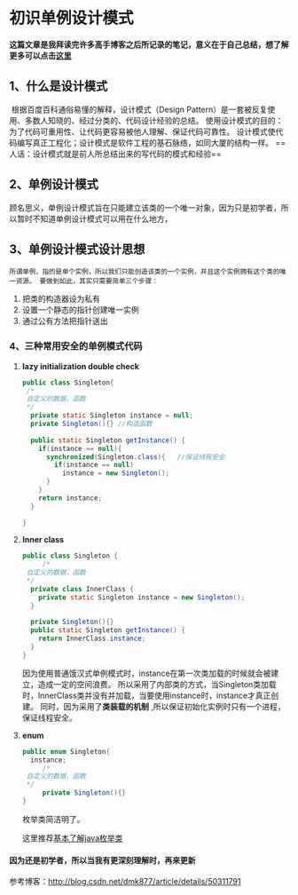 # 初识单例设计模式

**这篇文章是我拜读完许多高手博客之后所记录的笔记，意义在于自己总结，想了解更多可以点击[这里][id]**

[id]:<http://blog.csdn.net/dmk877/article/details/50311791>

## 1、什么是设计模式

​	根据百度百科通俗易懂的解释，设计模式（Design Pattern）是一套被反复使用、多数人知晓的、经过分类的、代码设计经验的总结。  使用设计模式的目的：为了代码可重用性、让代码更容易被他人理解、保证代码可靠性。 设计模式使代码编写真正工程化；设计模式是软件工程的基石脉络，如同大厦的结构一样。        ==人话：设计模式就是前人所总结出来的写代码的模式和经验==



## 2、单例设计模式

​	顾名思义，单例设计模式旨在只能建立该类的一个唯一对象，因为只是初学者，所以暂时不知道单例设计模式可以用在什么地方，



## 3、单例设计模式设计思想

 	所谓单例，指的是单个实例，所以我们只能创造该类的一个实例，并且这个实例拥有这个类的唯一资源。 要做到如此，其实只需要简单三个步骤：

1. 把类的构造器设为私有
2. 设置一个静态的指针创建唯一实例
3. 通过公有方法把指针送出



### 4、三种常用安全的单例模式代码

1. **lazy initialization double check**

   ```java
   public class Singleton{
   	/*
   	自定义的数据，函数
   	*/
     private static Singleton instance = null;
     private Singleton(){} //构造函数 	
     
     public static Singleton getInstance() {
       if(instance == null){
         synchronized(Singleton.class){   //保证线程安全
           if(instance == null)
             instance = new Singleton();
         }
       }
       return instance;
     }
     
   }
   ```

2. **Inner class**

   ```java
   public class Singleton {
     	/*
   	自定义的数据，函数
   	*/
     private class InnerClass {
       private static Singleton instance = new Singleton();
     }
     
     private Singleton(){}
     public static Singleton getInstance() {
       return InnerClass.instance;
     }
   }
   ```

   因为使用普通饿汉式单例模式时，instance在第一次类加载的时候就会被建立，造成一定的空间浪费。 所以采用了内部类的方式，当Singleton类加载时，InnerClass类并没有并加载，当要使用instance时，instance才真正创建。   同时，因为采用了**类装载的机制** ,所以保证初始化实例时只有一个进程，保证线程安全。

3. **enum** 

   ```java
   public enum Singleton{
     instance;
     	/*
   	自定义的数据，函数
   	*/
     	private Singleton(){}
   }
   ```

   枚举类简洁明了。

   这里推荐[基本了解java枚举类][enum]

   [enum]: http://www.jianshu.com/p/46dbd930f6a2

#### 因为还是初学者，所以当我有更深刻理解时，再来更新

参考博客：http://blog.csdn.net/dmk877/article/details/50311791

























